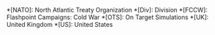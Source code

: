 *[NATO]: North Atlantic Treaty Organization
*[Div]: Division
*[FCCW]: Flashpoint Campaigns: Cold War
*[OTS]: On Target Simulations
*[UK]: United Kingdom
*[US]: United States